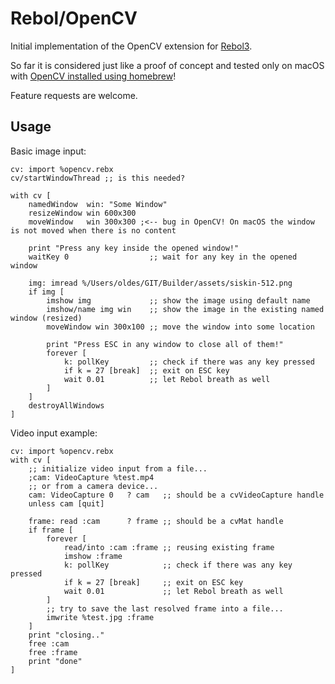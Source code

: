 # Rebol/OpenCV

Initial implementation of the OpenCV extension for [Rebol3](https://github.com/Oldes/Rebol3).

So far it is considered just like a proof of concept and tested only on macOS with [OpenCV installed using homebrew](https://formulae.brew.sh/formula/opencv)!

Feature requests are welcome.

## Usage

Basic image input:
```rebol
cv: import %opencv.rebx
cv/startWindowThread ;; is this needed?

with cv [
    namedWindow  win: "Some Window"
    resizeWindow win 600x300
    moveWindow   win 300x300 ;<-- bug in OpenCV! On macOS the window is not moved when there is no content

    print "Press any key inside the opened window!"
    waitKey 0                  ;; wait for any key in the opened window

    img: imread %/Users/oldes/GIT/Builder/assets/siskin-512.png
    if img [
        imshow img             ;; show the image using default name
        imshow/name img win    ;; show the image in the existing named window (resized)
        moveWindow win 300x100 ;; move the window into some location

        print "Press ESC in any window to close all of them!"
        forever [
            k: pollKey         ;; check if there was any key pressed
            if k = 27 [break]  ;; exit on ESC key
            wait 0.01          ;; let Rebol breath as well
        ]
    ]
    destroyAllWindows
]
```

Video input example:
```rebol
cv: import %opencv.rebx
with cv [
    ;; initialize video input from a file...
    ;cam: VideoCapture %test.mp4
    ;; or from a camera device...
    cam: VideoCapture 0   ? cam   ;; should be a cvVideoCapture handle
    unless cam [quit]

    frame: read :cam      ? frame ;; should be a cvMat handle
    if frame [
        forever [
            read/into :cam :frame ;; reusing existing frame
            imshow :frame
            k: pollKey            ;; check if there was any key pressed
            if k = 27 [break]     ;; exit on ESC key
            wait 0.01             ;; let Rebol breath as well
        ]
        ;; try to save the last resolved frame into a file...
        imwrite %test.jpg :frame 
    ]
    print "closing.."
    free :cam
    free :frame
    print "done"
]
```
